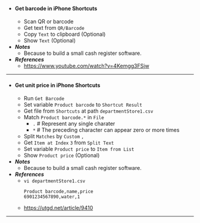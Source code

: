 - #### Get barcode in iPhone Shortcuts
    - Scan QR or barcode
    - Get text from `QR/Barcode`
    - Copy `Text` to clipboard (Optional)
    - Show `Text` (Optional)
- ***Notes***
    - Because to build a small cash register software.
- ***References***
    - https://www.youtube.com/watch?v=4Kemgg3FSjw
- ---
- #### Get unit price in iPhone Shortcuts
    - Run `Get Barcode`
    - Set variable `Product barcode` to `Shortcut Result`
    - Get file from `Shortcuts` at path `departmentStore1.csv`
    - Match `Product barcode.*` in `File`
        - `.` # Represent any single charater
        - `*` # The preceding character can appear zero or more times
    - Split `Matches` by `Custom` `,`
    - Get `Item at Index` `3` from `Split Text`
    - Set variable `Product price` to `Item from List`
    - Show `Product price` (Optional)
- ***Notes***
    - Because to build a small cash register software.
- ***References***
    - `vi departmentStore1.csv`
      ```
      Product barcode,name,price
      6901234567890,water,1
      ```
    - https://utgd.net/article/9410
- ---
